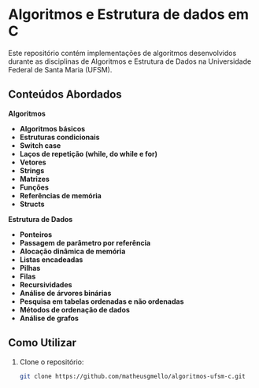 # Algoritmos e Estrutura de dados em C

Este repositório contém implementações de algoritmos desenvolvidos durante as disciplinas de Algoritmos e Estrutura de Dados na Universidade Federal de Santa Maria (UFSM).

## Conteúdos Abordados
**Algoritmos**
- **Algoritmos básicos**  
- **Estruturas condicionais**  
- **Switch case**  
- **Laços de repetição (while, do while e for)**  
- **Vetores**  
- **Strings**  
- **Matrizes**  
- **Funções**  
- **Referências de memória**  
- **Structs**  

**Estrutura de Dados**
- **Ponteiros**  
- **Passagem de parâmetro por referência**  
- **Alocação dinâmica de memória**  
- **Listas encadeadas**  
- **Pilhas**  
- **Filas**  
- **Recursividades**  
- **Análise de árvores binárias**  
- **Pesquisa em tabelas ordenadas e não ordenadas**  
- **Métodos de ordenação de dados** 
- **Análise de grafos**

## Como Utilizar

1. Clone o repositório:
   ```bash
   git clone https://github.com/matheusgmello/algoritmos-ufsm-c.git
